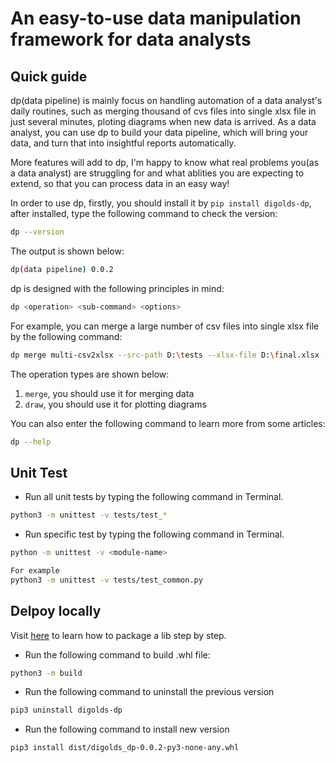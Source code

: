 # An easy-to-use data manipulation framework for data analysts

## Quick guide

dp(data pipeline) is mainly focus on handling automation of a data analyst's daily routines, such as merging thousand of cvs files into single xlsx file in just  several minutes, ploting diagrams when new data is arrived. As a data analyst, you can use dp to build your data pipeline, which will bring your data, and turn that into insightful reports automatically.

More features will add to dp, I'm happy to know what real problems you(as a data analyst) are struggling for and what ablities you are expecting to extend, so that you can process data in an easy way!

In order to use dp, firstly, you should install it by `pip install digolds-dp`, after installed, type the following command to check the version:

```bash
dp --version
```

The output is shown below:

```bash
dp(data pipeline) 0.0.2
```

dp is designed with the following principles in mind:

```bash
dp <operation> <sub-command> <options>
```

For example, you can merge a large number of csv files into single xlsx file by the following command:

```bash
dp merge multi-csv2xlsx --src-path D:\tests --xlsx-file D:\final.xlsx --sheet-name daily
```

The operation types are shown below:

1. `merge`, you should use it for merging data
2. `draw`, you should use it for plotting diagrams

You can also enter the following command to learn more from some articles:

```bash
dp --help
```

## Unit Test

* Run all unit tests by typing the following command in Terminal.

```bash
python3 -m unittest -v tests/test_*
```

* Run specific test by typing the following command in Terminal.

```bash
python -m unittest -v <module-name>

For example
python3 -m unittest -v tests/test_common.py
```

## Delpoy locally

Visit [here](https://packaging.python.org/tutorials/packaging-projects/) to learn how to package a lib step by step.

* Run the following command to build .whl file:

```bash
python3 -m build
```

* Run the following command to uninstall the previous version

```bash
pip3 uninstall digolds-dp
```

* Run the following command to install new version

```bash
pip3 install dist/digolds_dp-0.0.2-py3-none-any.whl
```